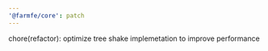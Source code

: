 ```yaml
---
'@farmfe/core': patch
---
```


chore(refactor): optimize tree shake implemetation to improve performance
